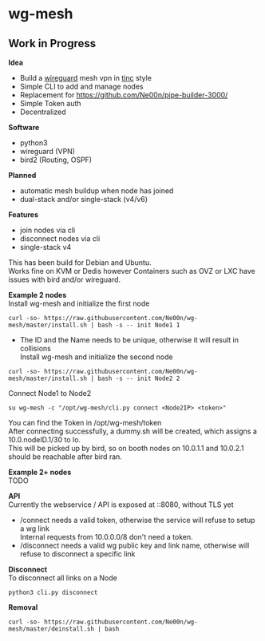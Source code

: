 # wg-mesh
## Work in Progress

**Idea**<br />
- Build a [wireguard](https://www.wireguard.com/) mesh vpn in [tinc](https://www.tinc-vpn.org/) style
- Simple CLI to add and manage nodes
- Replacement for https://github.com/Ne00n/pipe-builder-3000/
- Simple Token auth
- Decentralized

**Software**<br />
- python3
- wireguard (VPN)
- bird2 (Routing, OSPF)

**Planned**<br />
- automatic mesh buildup when node has joined
- dual-stack and/or single-stack (v4/v6)

**Features**<br />
- join nodes via cli
- disconnect nodes via cli
- single-stack v4

This has been build for Debian and Ubuntu.<br>
Works fine on KVM or Dedis however Containers such as OVZ or LXC have issues with bird and/or wireguard.<br>

**Example 2 nodes**<br>
Install wg-mesh and initialize the first node<br>
```
curl -so- https://raw.githubusercontent.com/Ne00n/wg-mesh/master/install.sh | bash -s -- init Node1 1
```
- The ID and the Name needs to be unique, otherwise it will result in collisions<br>
Install wg-mesh and initialize the second node<br>
```
curl -so- https://raw.githubusercontent.com/Ne00n/wg-mesh/master/install.sh | bash -s -- init Node2 2
```
Connect Node1 to Node2
```
su wg-mesh -c "/opt/wg-mesh/cli.py connect <Node2IP> <token>"
```
You can find the Token in /opt/wg-mesh/token<br>
After connecting successfully, a dummy.sh will be created, which assigns a 10.0.nodeID.1/30 to lo.<br>
This will be picked up by bird, so on booth nodes on 10.0.1.1 and 10.0.2.1 should be reachable after bird ran.<br>

**Example 2+ nodes**<br>
TODO<br>

**API**<br>
Currently the webservice / API is exposed at ::8080, without TLS yet<br>
- /connect needs a valid token, otherwise the service will refuse to setup a wg link<br>
Internal requests from 10.0.0.0/8 don't need a token.
- /disconnect needs a valid wg public key and link name, otherwise will refuse to disconnect a specific link<br>

**Disconnect**<br>
To disconnect all links on a Node
```
python3 cli.py disconnect
```

**Removal**
```
curl -so- https://raw.githubusercontent.com/Ne00n/wg-mesh/master/deinstall.sh | bash
```